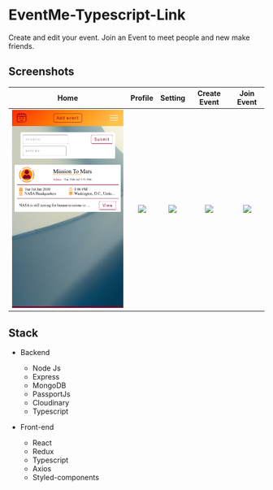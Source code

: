 # EventMe-Typescript-Link

Create and edit your event.
Join an Event to meet people and new make friends.

## Screenshots
| Home | Profile | Setting | Create Event | Join Event |
|:----:|:----:|:----:|:----:|:----:|
| ![](image/home.png) | ![](image/profile.png)| ![](image/setting.png) | ![](image/create.png) | ![](image/join.png) |

## Stack

- Backend
  - Node Js
  - Express
  - MongoDB
  - PassportJs
  - Cloudinary
  - Typescript

- Front-end
  - React
  - Redux
  - Typescript
  - Axios
  - Styled-components